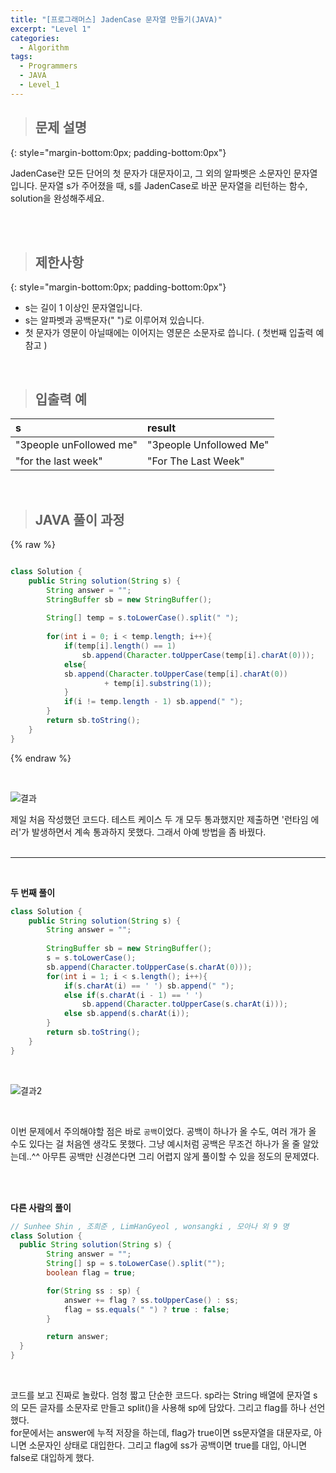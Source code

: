 ```yaml
---
title: "[프로그래머스] JadenCase 문자열 만들기(JAVA)"
excerpt: "Level 1"
categories: 
  - Algorithm
tags: 
  - Programmers
  - JAVA
  - Level_1
---
```



> ## 문제 설명
{: style="margin-bottom:0px; padding-bottom:0px"}

JadenCase란 모든 단어의 첫 문자가 대문자이고, 그 외의 알파벳은 소문자인 문자열입니다. 문자열 s가 주어졌을 때, s를 JadenCase로 바꾼 문자열을 리턴하는 함수, solution을 완성해주세요.

<br><br>


> ## 제한사항
{: style="margin-bottom:0px; padding-bottom:0px"}

- s는 길이 1 이상인 문자열입니다.
- s는 알파벳과 공백문자(" ")로 이루어져 있습니다.
- 첫 문자가 영문이 아닐때에는 이어지는 영문은 소문자로 씁니다. ( 첫번째 입출력 예 참고 )
<br>

> ## 입출력 예

|s|result|
|:------|:------|
|"3people unFollowed me"|"3people Unfollowed Me"|
|"for the last week"|"For The Last Week"|

<br>

> ## JAVA 풀이 과정

{% raw %}

```java

class Solution {
    public String solution(String s) {
        String answer = "";
        StringBuffer sb = new StringBuffer();
        
        String[] temp = s.toLowerCase().split(" ");
        
        for(int i = 0; i < temp.length; i++){
            if(temp[i].length() == 1)
                sb.append(Character.toUpperCase(temp[i].charAt(0)));
            else{
            sb.append(Character.toUpperCase(temp[i].charAt(0)) 
                     + temp[i].substring(1));
            }
            if(i != temp.length - 1) sb.append(" ");
        } 
        return sb.toString();
    }
}
```

{% endraw %}

<br>


![결과](https://lh3.googleusercontent.com/bZNwt1aRwKbre07CKlH6FFrJ0lf1ne3UCn8IOZzNR-cusSFV8zNsjBER_3hfbcVSsrH6MxYv62Kt1wGzL1NXRgAkCNqe-LpSHCw-lJtsySzI0C0i86yPCv_sE2AbDCD_KMtXxg6r5Jat9cIBwJha9zlfuICoMYoHXya9nxjjrACL99hkCPYUs-v0Yao_MH6XdCUQFk3GgCqvrnE_8rolsc3sED_RSHzY6ssjqfTfxQuVnazjFlk2jiLvhfCebpkEAqIso-Y4vtlwCDQwzT78lasTv1h2ZAPChMF4Y9t4l7qWsLE0W5BM5wXqKbzDsTVMFXitaiqj1ZyqX-tGrNgpQ_o1ZT-I94FRRWS_kPiHzGsPDFE9SKb6n916DMXzGUtN47rwQi1VIUEUcxUKxPmivp_SwQfZaT76DgfIPoX7N-lCnqdfgdbQeJy77fjlzXDmzXn81pNTGpGcMJ_p3UqoitWnPNOItvOE6VwRz2RicIkRXcKIE4gMR3RVVuUfAw509hZpgS6wd8k-HK5MxhNGjtov3QpdMab2AvUzgdVWH5GD-2lFgt2qcKzldFXROhhb9j9xmDjmqtN9jQt2F5KTTRfJNr9zn4hNfGr4l0hMV4B91x1ZQ9o46mkLkLfoKONpUTuU_rcFPiLYdVRKLkKluQCY3q-lXZYmgHbfJ5MZjbj4AemweCk0wWFjpUL-V0aJmuv_aasWW7uemP2-FJLf1PA=w390-h432-no?authuser=0) <br>


제일 처음 작성했던 코드다. 테스트 케이스 두 개 모두 통과했지만 제출하면 '런타임 에러'가 발생하면서 계속 통과하지 못했다. 그래서 아예 방법을 좀 바꿨다.  <br><br>

----------------

<br>

**두 번째 풀이** <br>

```java
class Solution {
    public String solution(String s) {
        String answer = "";
        
        StringBuffer sb = new StringBuffer();
        s = s.toLowerCase();
        sb.append(Character.toUpperCase(s.charAt(0)));
        for(int i = 1; i < s.length(); i++){
            if(s.charAt(i) == ' ') sb.append(" ");
            else if(s.charAt(i - 1) == ' ')
                sb.append(Character.toUpperCase(s.charAt(i)));
            else sb.append(s.charAt(i));
        }
        return sb.toString();
    }
}
```
<br>


![결과2](https://user-images.githubusercontent.com/70805241/120469833-d5609f00-c3dd-11eb-89b6-10af9459ef0f.png)


<br>

이번 문제에서 주의해야할 점은 바로 `공백`이었다. 공백이 하나가 올 수도, 여러 개가 올 수도 있다는 걸 처음엔 생각도 못했다. 그냥 예시처럼 공백은 무조건 하나가 올 줄 알았는데..^^ 아무튼 공백만 신경쓴다면 그리 어렵지 않게 풀이할 수 있을 정도의 문제였다.  <br>



<br><br>


**다른 사람의 풀이** <br>

```java
// Sunhee Shin , 조희준 , LimHanGyeol , wonsangki , 모아나 외 9 명
class Solution {
  public String solution(String s) {
        String answer = "";
        String[] sp = s.toLowerCase().split("");
        boolean flag = true;

        for(String ss : sp) {
            answer += flag ? ss.toUpperCase() : ss;
            flag = ss.equals(" ") ? true : false;
        }

        return answer;
  }
}

```

<br> 

코드를 보고 진짜로 놀랐다. 엄청 짧고 단순한 코드다. sp라는 String 배열에 문자열 s의 모든 글자를 소문자로 만들고 split()을 사용해 sp에 담았다. 그리고 flag를 하나 선언했다. <br>
for문에서는 answer에 누적 저장을 하는데, flag가 true이면 ss문자열을 대문자로, 아니면 소문자인 상태로 대입한다. 그리고 flag에 ss가 공백이면 true를 대입, 아니면 false로 대입하게 했다. <br>
